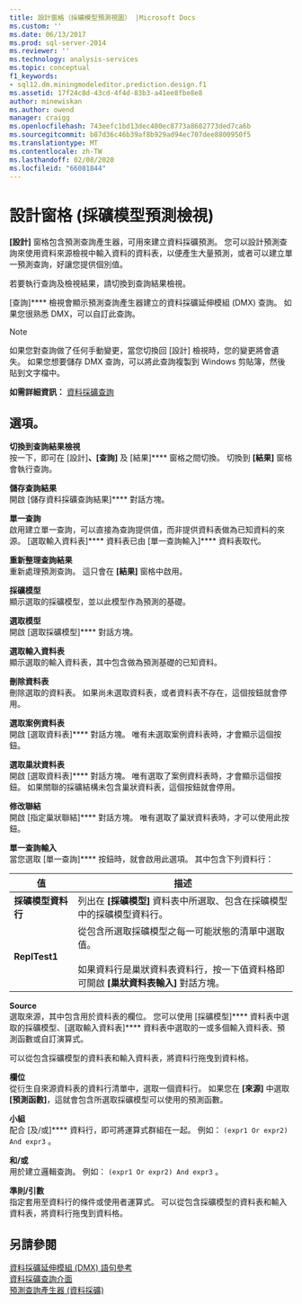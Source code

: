 ```yaml
---
title: 設計窗格（採礦模型預測視圖） |Microsoft Docs
ms.custom: ''
ms.date: 06/13/2017
ms.prod: sql-server-2014
ms.reviewer: ''
ms.technology: analysis-services
ms.topic: conceptual
f1_keywords:
- sql12.dm.miningmodeleditor.prediction.design.f1
ms.assetid: 17f24c8d-43cd-4f4d-83b3-a41ee8fbe8e8
author: minewiskan
ms.author: owend
manager: craigg
ms.openlocfilehash: 743eefc1bd13dec480ec8773a8602773ded7ca6b
ms.sourcegitcommit: b87d36c46b39af8b929ad94ec707dee8800950f5
ms.translationtype: MT
ms.contentlocale: zh-TW
ms.lasthandoff: 02/08/2020
ms.locfileid: "66081844"
---
```

# <a name="design-pane-mining-model-prediction-view"></a>設計窗格 (採礦模型預測檢視)
  
  **[設計]** 窗格包含預測查詢產生器，可用來建立資料採礦預測。 您可以設計預測查詢來使用資料來源檢視中輸入資料的資料表，以便產生大量預測，或者可以建立單一預測查詢，好讓您提供個別值。  
  
 若要執行查詢及檢視結果，請切換到查詢結果檢視。  
  
 [查詢]**** 檢視會顯示預測查詢產生器建立的資料採礦延伸模組 (DMX) 查詢。 如果您很熟悉 DMX，可以自訂此查詢。  
  
> [!NOTE]  
>  如果您對查詢做了任何手動變更，當您切換回 [設計] 檢視時，您的變更將會遺失。 如果您想要儲存 DMX 查詢，可以將此查詢複製到 Windows 剪貼簿，然後貼到文字檔中。  
  
 **如需詳細資訊：** [資料採礦查詢](data-mining/data-mining-queries.md)  
  
## <a name="options"></a>選項。  
 **切換到查詢結果檢視**  
 按一下，即可在 [設計]****、[查詢]**** 及 [結果]**** 窗格之間切換。 切換到 **[結果]** 窗格會執行查詢。  
  
 **儲存查詢結果**  
 開啟 [儲存資料採礦查詢結果]**** 對話方塊。  
  
 **單一查詢**  
 啟用建立單一查詢，可以直接為查詢提供值，而非提供資料表做為已知資料的來源。 [選取輸入資料表]**** 資料表已由 [單一查詢輸入]**** 資料表取代。  
  
 **重新整理查詢結果**  
 重新處理預測查詢。 這只會在 **[結果]** 窗格中啟用。  
  
 **採礦模型**  
 顯示選取的採礦模型，並以此模型作為預測的基礎。  
  
 **選取模型**  
 開啟 [選取採礦模型]**** 對話方塊。  
  
 **選取輸入資料表**  
 顯示選取的輸入資料表，其中包含做為預測基礎的已知資料。  
  
 **刪除資料表**  
 刪除選取的資料表。 如果尚未選取資料表，或者資料表不存在，這個按鈕就會停用。  
  
 **選取案例資料表**  
 開啟 [選取資料表]**** 對話方塊。 唯有未選取案例資料表時，才會顯示這個按鈕。  
  
 **選取巢狀資料表**  
 開啟 [選取資料表]**** 對話方塊。 唯有選取了案例資料表時，才會顯示這個按鈕。 如果關聯的採礦結構未包含巢狀資料表，這個按鈕就會停用。  
  
 **修改聯結**  
 開啟 [指定巢狀聯結]**** 對話方塊。 唯有選取了巢狀資料表時，才可以使用此按鈕。  
  
 **單一查詢輸入**  
 當您選取 [單一查詢]**** 按鈕時，就會啟用此選項。 其中包含下列資料行：  
  
|值|描述|  
|-----------|-----------------|  
|**採礦模型資料行**|列出在 **[採礦模型]** 資料表中所選取、包含在採礦模型中的採礦模型資料行。|  
|**ReplTest1**|從包含所選取採礦模型之每一可能狀態的清單中選取值。<br /><br /> 如果資料行是巢狀資料表資料行，按一下值資料格即可開啟 **[巢狀資料表輸入]** 對話方塊。|  
  
 **Source**  
 選取來源，其中包含用於資料表的欄位。 您可以使用 [採礦模型]**** 資料表中選取的採礦模型、[選取輸入資料表]**** 資料表中選取的一或多個輸入資料表、預測函數或自訂演算式。  
  
 可以從包含採礦模型的資料表和輸入資料表，將資料行拖曳到資料格。  
  
 **欄位**  
 從衍生自來源資料表的資料行清單中，選取一個資料行。 如果您在 **[來源]** 中選取 **[預測函數]**，這就會包含所選取採礦模型可以使用的預測函數。  
  
 **小組**  
 配合 [及/或]**** 資料行，即可將運算式群組在一起。 例如： `(expr1 Or expr2) And expr3` 。  
  
 **和/或**  
 用於建立邏輯查詢。 例如： `(expr1 Or expr2) And expr3` 。  
  
 **準則/引數**  
 指定套用至資料行的條件或使用者運算式。 可以從包含採礦模型的資料表和輸入資料表，將資料行拖曳到資料格。  
  
## <a name="see-also"></a>另請參閱  
 [資料採礦延伸模組 &#40;DMX&#41; 語句參考](/sql/dmx/data-mining-extensions-dmx-statements)   
 [資料採礦查詢介面](data-mining/data-mining-query-tools.md)   
 [預測查詢產生器 &#40;資料採礦&#41;](prediction-query-builder-data-mining.md)  
  
  

